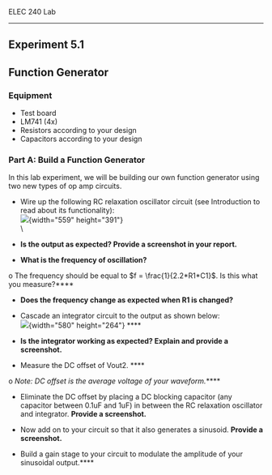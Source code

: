ELEC 240 Lab

------------------------------------------------------------------------

Experiment 5.1
--------------

Function Generator
------------------

### Equipment

-   Test board
-   LM741 (4x)
-   Resistors according to your design
-   Capacitors according to your design

### Part A: Build a Function Generator

In this lab experiment, we will be building our own function generator
using two new types of op amp circuits.

- Wire up the following RC relaxation oscillator circuit (see
Introduction to read about its functionality):\
![](../figs/multivib.png){width="559" height="391"}\
\

- **Is the output as expected? Provide a screenshot in your report.**

- **What is the frequency of oscillation?**

o The frequency should be equal to \$f = \\frac{1}{2.2\*R1\*C1}\$. Is
this what you measure?****

- **Does the frequency change as expected when R1 is changed?**

- Cascade an integrator circuit to the output as shown below:\
![](../figs/integrator.png){width="580" height="264"} ****

- **Is the integrator working as expected? Explain and provide a
screenshot.**

- Measure the DC offset of Vout2. ****

o *Note: DC offset is the average voltage of your waveform.*****

- Eliminate the DC offset by placing a DC blocking capacitor (any
capacitor between 0.1uF and 1uF) in between the RC relaxation oscillator
and integrator. **Provide a screenshot.**

- Now add on to your circuit so that it also generates a sinusoid.
**Provide a screenshot.**

- Build a gain stage to your circuit to modulate the amplitude of your
sinusoidal output.****
